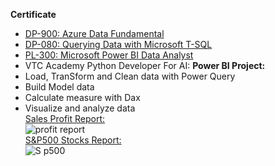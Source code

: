 **Certificate**
  * [DP-900: Azure Data Fundamental](https://datapot.vn/student/?id=22000219_DP900) 
  * [DP-080: Querying Data with Microsoft T-SQL](https://goeco.link/DP080)
  * [PL-300: Microsoft Power BI Data Analyst](https://goeco.link/PL300)
  * VTC Academy Python Developer For AI:
**Power BI Project:**  
  * Load, TranSform and Clean data with Power Query
  * Build Model data
  * Calculate measure with Dax
  * Visualize and analyze data  
[Sales Profit Report:](https://tinyurl.com/Sale-report)  
  ![profit report](https://user-images.githubusercontent.com/97028005/211484073-c800221d-e4c7-4ca7-aa64-49217fe00416.png)  
[S&P500 Stocks Report:](https://tinyurl.com/Us-stockreport)  
  ![S p500](https://user-images.githubusercontent.com/97028005/211484082-9dd00f32-c674-49f1-8b99-e2e5e0b0a2db.png)  
